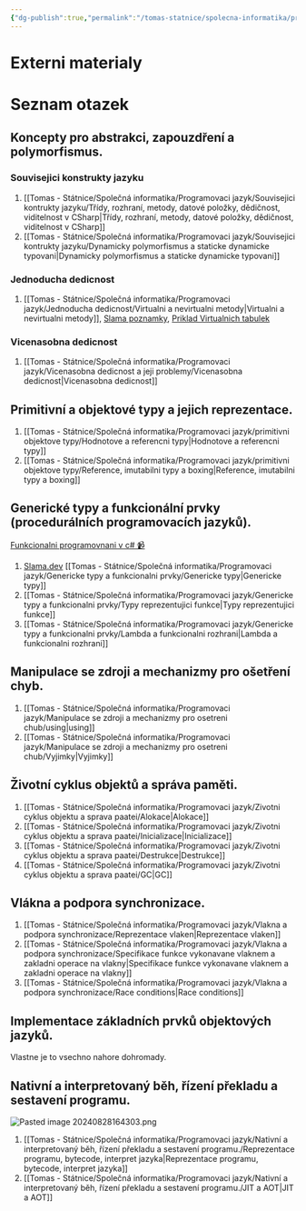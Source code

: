 ```yaml
---
{"dg-publish":true,"permalink":"/tomas-statnice/spolecna-informatika/programovaci-jazyk/programovaci-jazyky-otazky-a-poznamky/","tags":["tomas","spolecna_informatika","programovaci_jazyky"],"noteIcon":""}
---
```


# Externi materialy

# Seznam otazek
##  Koncepty pro abstrakci, zapouzdření a polymorfismus.

### Souvisejici konstrukty jazyku
1. [[Tomas - Státnice/Společná informatika/Programovaci jazyk/Souvisejici kontrukty jazyku/Třídy, rozhraní, metody, datové položky, dědičnost, viditelnost v CSharp\|Třídy, rozhraní, metody, datové položky, dědičnost, viditelnost v CSharp]]
2. [[Tomas - Státnice/Společná informatika/Programovaci jazyk/Souvisejici kontrukty jazyku/Dynamicky polymorfismus a staticke dynamicke typovani\|Dynamicky polymorfismus a staticke dynamicke typovani]]
### Jednoducha dedicnost
1. [[Tomas - Státnice/Společná informatika/Programovaci jazyk/Jednoducha dedicnost/Virtualni a nevirtualni metody\|Virtualni a nevirtualni metody]], [Slama poznamky](https://slama.dev/notes/the-cs-programming-language/#inheritance), [Priklad Virtualnich tabulek](https://pnguyen.io/posts/virtual-new-override-csharp/)
### Vicenasobna dedicnost
1. [[Tomas - Státnice/Společná informatika/Programovaci jazyk/Vicenasobna dedicnost a jeji problemy/Vicenasobna dedicnost\|Vicenasobna dedicnost]]
## Primitivní a objektové typy a jejich reprezentace.
1. [[Tomas - Státnice/Společná informatika/Programovaci jazyk/primitivni objektove typy/Hodnotove a referencni typy\|Hodnotove a referencni typy]]
2. [[Tomas - Státnice/Společná informatika/Programovaci jazyk/primitivni objektove typy/Reference, imutabilni typy a boxing\|Reference, imutabilni typy a boxing]]
## Generické typy a funkcionální prvky (procedurálních programovacích jazyků).
[Funkcionalni programovnani v c# 📹](https://www.youtube.com/watch?v=uHn_Nts4TVQ)
1. [Slama.dev](https://slama.dev/notes/the-cs-programming-language/#generic-classes) [[Tomas - Státnice/Společná informatika/Programovaci jazyk/Genericke typy a funkcionalni prvky/Genericke typy\|Genericke typy]]
2. [[Tomas - Státnice/Společná informatika/Programovaci jazyk/Genericke typy a funkcionalni prvky/Typy reprezentujici funkce\|Typy reprezentujici funkce]]
3. [[Tomas - Státnice/Společná informatika/Programovaci jazyk/Genericke typy a funkcionalni prvky/Lambda a funkcionalni rozhrani\|Lambda a funkcionalni rozhrani]]
## Manipulace se zdroji a mechanizmy pro ošetření chyb.
1. [[Tomas - Státnice/Společná informatika/Programovaci jazyk/Manipulace se zdroji a mechanizmy pro osetreni chub/using\|using]]
2. [[Tomas - Státnice/Společná informatika/Programovaci jazyk/Manipulace se zdroji a mechanizmy pro osetreni chub/Vyjimky\|Vyjimky]]
## Životní cyklus objektů a správa paměti.
1. [[Tomas - Státnice/Společná informatika/Programovaci jazyk/Zivotni cyklus objektu a sprava paatei/Alokace\|Alokace]]
2. [[Tomas - Státnice/Společná informatika/Programovaci jazyk/Zivotni cyklus objektu a sprava paatei/Inicializace\|Inicializace]]
3. [[Tomas - Státnice/Společná informatika/Programovaci jazyk/Zivotni cyklus objektu a sprava paatei/Destrukce\|Destrukce]]
4. [[Tomas - Státnice/Společná informatika/Programovaci jazyk/Zivotni cyklus objektu a sprava paatei/GC\|GC]]
## Vlákna a podpora synchronizace.
1. [[Tomas - Státnice/Společná informatika/Programovaci jazyk/Vlakna a podpora synchronizace/Reprezentace vlaken\|Reprezentace vlaken]]
2. [[Tomas - Státnice/Společná informatika/Programovaci jazyk/Vlakna a podpora synchronizace/Specifikace funkce vykonavane vlaknem a zakladni operace na vlakny\|Specifikace funkce vykonavane vlaknem a zakladni operace na vlakny]]
3. [[Tomas - Státnice/Společná informatika/Programovaci jazyk/Vlakna a podpora synchronizace/Race conditions\|Race conditions]]
## Implementace základních prvků objektových jazyků.

Vlastne je to vsechno nahore dohromady.
## Nativní a interpretovaný běh, řízení překladu a sestavení programu.
![Pasted image 20240828164303.png](/img/user/assets/img/Pasted%20image%2020240828164303.png)
1. [[Tomas - Státnice/Společná informatika/Programovaci jazyk/Nativní a interpretovaný běh, řízení překladu a sestavení programu./Reprezentace programu, bytecode, interpret jazyka\|Reprezentace programu, bytecode, interpret jazyka]]
2. [[Tomas - Státnice/Společná informatika/Programovaci jazyk/Nativní a interpretovaný běh, řízení překladu a sestavení programu./JIT a AOT\|JIT a AOT]]